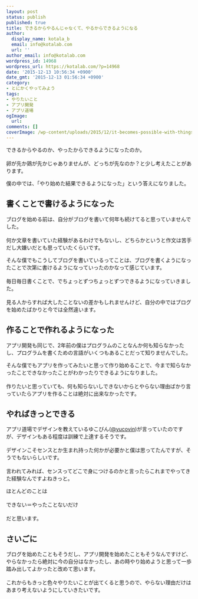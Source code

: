 ```yaml
---
layout: post
status: publish
published: true
title: できるからやるんじゃなくて、やるからできるようになる
author:
  display_name: kotala_b
  email: info@kotalab.com
  url: ''
author_email: info@kotalab.com
wordpress_id: 14968
wordpress_url: https://kotalab.com/?p=14968
date: '2015-12-13 10:56:34 +0900'
date_gmt: '2015-12-13 01:56:34 +0900'
category:
- とにかくやってみよう
tags:
- やりたいこと
- アプリ開発
- アプリ道場
ogImage:
  url:
comments: []
coverImage: /wp-content/uploads/2015/12/it-becomes-possible-with-things-to-do_20151213_01-780x585.jpg
---
```

<p>できるからやるのか、やったからできるようになったのか。<br><br />
卵が先か鶏が先かじゃありませんが、どっちが先なのか？と少し考えたことがあります。</p>
<p>僕の中では、「やり始めた結果できるようになった」という答えになりました。</p>
<!--more-->
<h2>書くことで書けるようになった</h2>
<p>ブログを始める前は、自分がブログを書いて何年も続けてると思っていませんでした。<br><br />
何か文章を書いていた経験があるわけでもないし、どちらかというと作文は苦手だし大嫌いだとも思っていたくらいです。</p>
<p>そんな僕でもこうしてブログを書いているってことは、ブログを書くようになったことで次第に書けるようになっていったのかなって感じています。<br><br />
毎日毎日書くことで、でちょっとずつちょっとずつできるようになっていきました。<br><br />
見る人からすれば大したことないの差かもしれませんけど、自分の中ではブログを始めたばかりと今では全然違います。</p>
<h2>作ることで作れるようになった</h2>
<p>アプリ開発も同じで、2年前の僕はプログラムのことなんか何も知らなかったし、プログラムを書くための言語がいくつもあることだって知りませんでした。  </p>
<p>そんな僕でもアプリを作ってみたいと思って作り始めることで、今まで知らなかったことできなかったことがわかったりできるようになりました。<br><br />
作りたいと思っていても、何も知らないしできないからとやらない理由ばかり言っていたらアプリを作ることは絶対に出来なかったです。</p>
<h2>やればきっとできる</h2>
<p>アプリ道場でデザインを教えているゆこびん(<a href="https://twitter.com/yucovin">@yucovin</a>)が言っていたのですが、デザインもある程度は訓練で上達するそうです。<br><br />
デザインこそセンスとか生まれ持った何かが必要かと僕は思ってたんですが、そうでもないらしいです。<br><br />
言われてみれば、センスってどこで身につけるのかと言ったらこれまでやってきた経験なんですよねきっと。</p>
<p>ほとんどのことは<br><br />
できない＝やったことないだけ<br><br />
だと思います。</p>
<h2>さいごに</h2>
<p>ブログを始めたこともそうだし、アプリ開発を始めたこともそうなんですけど、やらなかったら絶対に今の自分はなかったし、あの時やり始めようと思って一歩踏み出してよかったと改めて思います。<br><br />
これからもきっと色々やりたいことが出てくると思うので、やらない理由だけはあまり考えないようにしていきたいです。</p>
